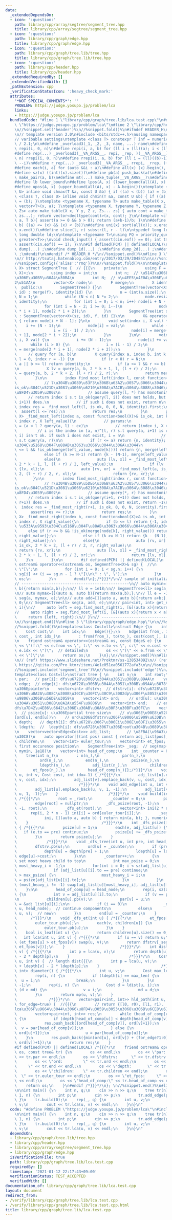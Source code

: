 ```yaml
---
data:
  _extendedDependsOn:
  - icon: ':question:'
    path: library/cpp/array/segtree/segment_tree.hpp
    title: library/cpp/array/segtree/segment_tree.hpp
  - icon: ':question:'
    path: library/cpp/graph/edge.hpp
    title: library/cpp/graph/edge.hpp
  - icon: ':question:'
    path: library/cpp/graph/tree.lib/tree.hpp
    title: library/cpp/graph/tree.lib/tree.hpp
  - icon: ':question:'
    path: library/cpp/header.hpp
    title: library/cpp/header.hpp
  _extendedRequiredBy: []
  _extendedVerifiedWith: []
  _pathExtension: cpp
  _verificationStatusIcon: ':heavy_check_mark:'
  attributes:
    '*NOT_SPECIAL_COMMENTS*': ''
    PROBLEM: https://judge.yosupo.jp/problem/lca
    links:
    - https://judge.yosupo.jp/problem/lca
  bundledCode: "#line 1 \"library/cpp/graph/tree.lib/lca.test.cpp\"\n#define PROBLEM\
    \ \"https://judge.yosupo.jp/problem/lca\"\n#line 2 \"library/cpp/header.hpp\"\n\
    \n//%snippet.set('header')%\n//%snippet.fold()%\n#ifndef HEADER_H\n#define HEADER_H\n\
    \n// template version 2.0\n#include <bits/stdc++.h>\nusing namespace std;\n\n\
    // varibable settings\ntemplate <class T> constexpr T inf = numeric_limits<T>::max()\
    \ / 2.1;\n\n#define _overload3(_1, _2, _3, name, ...) name\n#define _rep(i, n)\
    \ repi(i, 0, n)\n#define repi(i, a, b) for (ll i = (ll)(a); i < (ll)(b); ++i)\n\
    #define rep(...) _overload3(__VA_ARGS__, repi, _rep, )(__VA_ARGS__)\n#define _rrep(i,\
    \ n) rrepi(i, 0, n)\n#define rrepi(i, a, b) for (ll i = (ll)((b)-1); i >= (ll)(a);\
    \ --i)\n#define r_rep(...) _overload3(__VA_ARGS__, rrepi, _rrep, )(__VA_ARGS__)\n\
    #define each(i, a) for (auto &&i : a)\n#define all(x) (x).begin(), (x).end()\n\
    #define sz(x) ((int)(x).size())\n#define pb(a) push_back(a)\n#define mp(a, b)\
    \ make_pair(a, b)\n#define mt(...) make_tuple(__VA_ARGS__)\n#define ub upper_bound\n\
    #define lb lower_bound\n#define lpos(A, x) (lower_bound(all(A), x) - A.begin())\n\
    #define upos(A, x) (upper_bound(all(A), x) - A.begin())\ntemplate <class T, class\
    \ U> inline void chmax(T &a, const U &b) { if ((a) < (b)) (a) = (b); }\ntemplate\
    \ <class T, class U> inline void chmin(T &a, const U &b) { if ((a) > (b)) (a)\
    \ = (b); }\ntemplate <typename X, typename T> auto make_table(X x, T a) { return\
    \ vector<T>(x, a); }\ntemplate <typename X, typename Y, typename Z, typename...\
    \ Zs> auto make_table(X x, Y y, Z z, Zs... zs) { auto cont = make_table(y, z,\
    \ zs...); return vector<decltype(cont)>(x, cont); }\n\ntemplate <class T> T cdiv(T\
    \ a, T b){ assert(a >= 0 && b > 0); return (a+b-1)/b; }\n\n#define is_in(x, a,\
    \ b) ((a) <= (x) && (x) < (b))\n#define uni(x) sort(all(x)); x.erase(unique(all(x)),\
    \ x.end())\n#define slice(l, r) substr(l, r - l)\n\ntypedef long long ll;\ntypedef\
    \ long double ld;\n\ntemplate <typename T>\nusing PQ = priority_queue<T, vector<T>,\
    \ greater<T>>;\nvoid check_input() { assert(cin.eof() == 0); int tmp; cin >> tmp;\
    \ assert(cin.eof() == 1); }\n\n#if defined(PCM) || defined(LOCAL)\n#else\n#define\
    \ dump(...) ;\n#define dump_1d(...) ;\n#define dump_2d(...) ;\n#define cerrendl\
    \ ;\n#endif\n\n#endif /* HEADER_H */\n//%snippet.end()%\n#line 3 \"library/cpp/array/segtree/segment_tree.hpp\"\
    \n// http://tsutaj.hatenablog.com/entry/2017/03/29/204841\n\n//%snippet.set('segment_tree')%\n\
    //%snippet.config({'alias':'rmq'})%\n//%snippet.fold()%\n\ntemplate <typename\
    \ X> struct SegmentTree {  // {{{\n    private:\n        using F = function<X(X,\
    \ X)>;\n        using index = int;\n        int n;  // \u5143\u306E\u914D\u5217\
    \u306E\u30B5\u30A4\u30BA\n        int N;  // n\u4EE5\u4E0A\u306E\u6700\u5C0F\u306E\
    2\u51AA\n        vector<X> node;\n        F merge;\n        X identity;\n\n  \
    \  public:\n        SegmentTree() {}\n        SegmentTree(vector<X> a, F f, X\
    \ id) : merge(f), identity(id) {\n            n = (int)a.size();\n           \
    \ N = 1;\n            while (N < n) N *= 2;\n            node.resize(2 * N - 1,\
    \ identity);\n            for (int i = 0; i < n; i++) node[i + N - 1] = a[i];\n\
    \            for (int i = N - 2; i >= 0; i--)\n                node[i] = merge(node[2\
    \ * i + 1], node[2 * i + 2]);\n        }\n        SegmentTree(int sz, F f, X id)\
    \ : SegmentTree(vector<X>(sz, id), f, id) {}\n\n        X& operator[](index i)\
    \ { return node[i + N - 1]; }\n\n        void set(index i, X val) {\n        \
    \    i += (N - 1);\n            node[i] = val;\n            while (i > 0) {\n\
    \                i = (i - 1) / 2;\n                node[i] = merge(node[2 * i\
    \ + 1], node[2 * i + 2]);\n            }\n        }\n\n        void add(index\
    \ i, X val) {\n            i += (N - 1);\n            node[i] += val;\n      \
    \      while (i > 0) {\n                i = (i - 1) / 2;\n                node[i]\
    \ = merge(node[2 * i + 1], node[2 * i + 2]);\n            }\n        }\n\n   \
    \     // query for [a, b)\n        X query(index a, index b, int k = 0, index\
    \ l = 0, index r = -1) {\n            if (r < 0) r = N;\n            if (r <=\
    \ a || b <= l) return identity;\n            if (a <= l && r <= b) return node[k];\n\
    \n            X lv = query(a, b, 2 * k + 1, l, (l + r) / 2);\n            X rv\
    \ = query(a, b, 2 * k + 2, (l + r) / 2, r);\n            return merge(lv, rv);\n\
    \        }\n\n        index find_most_left(index l, const function<bool(X)>& is_ok){\n\
    \            // l\u304B\u3089\u53F3\u306B\u63A2\u3057\u3066\u3044\u3063\u3066\
    is_ok\u304C\u521D\u3081\u3066\u6210\u308A\u7ACB\u3064\u3088\u3046\u306Aindex\u3092\
    \u8FD4\u3059\u3002\n            // assume query(l, *) has monotonity\n       \
    \     // return index i s.t is_ok(query(l, i)) does not holds, but is_ok(query(l,\
    \ i+1)) does.\n            // if such i does not exist, return n\n           \
    \ index res = _find_most_left(l, is_ok, 0, 0, N, identity).first;\n          \
    \  assert(l <= res);\n            return res;\n        }\n        pair<index,\
    \ X> _find_most_left(index a, const function<bool(X)>& is_ok, int k, index l,\
    \ index r, X left_value){\n            // params:\n                // left_value\
    \ = (a < l ? query(a, l) : ex)\n            // return (index i, X v)\n       \
    \         // i is the index in [a, n)^[l, r) s.t query(a, i+1) is ok but query(a,\
    \ i) isn't ok. if such i does not exist, i = n\n                // v is the value\
    \ s.t query(a, r)\n\n            if (r <= a) return {n, identity};  // \u533A\u9593\
    \u304C\u5168\u304F\u88AB\u3063\u3066\u3044\u306A\u3044\n            else if (a\
    \ <= l && !is_ok(merge(left_value, node[k]))) return {n, merge(left_value, node[k])};\n\
    \            else if (k >= N-1) return {k - (N-1), merge(left_value, node[k])};\n\
    \            else{\n                auto [lv, xl] = _find_most_left(a, is_ok,\
    \ 2 * k + 1, l, (l + r) / 2, left_value);\n                if (lv != n) return\
    \ {lv, xl};\n                auto [rv, xr] = _find_most_left(a, is_ok, 2 * k +\
    \ 2, (l + r) / 2, r, xl);\n                return {rv, xr};\n            }\n \
    \       }\n\n        index find_most_right(index r, const function<bool(X)>& is_ok){\n\
    \            // r\u304B\u3089\u5DE6\u306B\u63A2\u3057\u3066\u3044\u3063\u3066\
    is_ok\u304C\u521D\u3081\u3066\u6210\u308A\u7ACB\u3064\u3088\u3046\u306Aindex\u3092\
    \u8FD4\u3059\u3002\n            // assume query(*, r) has monotonity\n       \
    \     // return index i s.t is_ok(query(i+1, r+1)) does not holds, but is_ok(query(i,\
    \ r+1)) does.\n            // if such i does not exist, return -1\n          \
    \  index res = _find_most_right(r+1, is_ok, 0, 0, N, identity).first;\n      \
    \      assert(res <= r);\n            return res;\n        }\n        pair<index,\
    \ X> _find_most_right(index b, const function<bool(X)>& is_ok, int k, index l,\
    \ index r, X right_value){\n            if (b <= l) return {-1, identity};  //\
    \ \u533A\u9593\u304C\u5168\u304F\u88AB\u3063\u3066\u3044\u306A\u3044\n       \
    \     else if (r <= b && !is_ok(merge(node[k], right_value))) return {-1, merge(node[k],\
    \ right_value)};\n            else if (k >= N-1) return {k - (N-1), merge(node[k],\
    \ right_value)};\n            else{\n                auto [rv, xr] = _find_most_right(b,\
    \ is_ok, 2 * k + 2, (l + r) / 2, r, right_value);\n                if (rv != -1)\
    \ return {rv, xr};\n                auto [lv, xl] = _find_most_right(b, is_ok,\
    \ 2 * k + 1, l, (l + r) / 2, xr);\n                return {lv, xl};\n        \
    \    }\n        }\n\n        #if defined(PCM) || defined(LOCAL)\n        friend\
    \ ostream& operator<<(ostream& os, SegmentTree<X>& sg) {  //\n            os <<\
    \ \"[\";\n            for (int i = 0; i < sg.n; i++) {\n                os <<\
    \ sg[i] << (i == sg.n - 1 ? \"]\\n\" : \", \");\n            }\n            return\
    \ os;\n        }\n        #endif\n};/*}}}*/\n// sample of initialize SegmentTree:\n\
    // -----------------------------------------------\n// auto mymin=[](auto a, auto\
    \ b){return min(a,b);};\n// ll e = 1e18;\n// SegmentTree<ll> seg(a, mymin, e);\n\
    \n// auto mymax=[](auto a, auto b){return max(a,b);};\n// ll e = -1e18;\n// SegmentTree<ll>\
    \ seg(a, mymax, e);\n\n// auto add=[](auto a, auto b){return a+b;};\n// ll e =\
    \ 0;\n// SegmentTree<ll> seg(a, add, e);\n\n// pair<int, int> get_nearest_index_of_smaller_element(int\
    \ i){\n//     auto left = seg.find_most_right(i, [&](auto x){return x < a[i];});\n\
    //     auto right = seg.find_most_left(i, [&](auto x){return x < a[i];});\n//\
    \     return {left, right};\n// }\n// -----------------------------------------------\n\
    \n//%snippet.end()%\n#line 3 \"library/cpp/graph/edge.hpp\"\n\n//%snippet.set('edge')%\n\
    //%snippet.fold()%\ntemplate<class Cost=ll>\nstruct Edge {\n    int from, to;\n\
    \    Cost cost;\n    int idx;\n    Edge(){};\n    Edge(int from_, int to_, Cost\
    \ cost_, int idx_)\n        : from(from_), to(to_), cost(cost_), idx(idx_) {}\n\
    \n    friend ostream& operator<<(ostream& os, const Edge& e) {\n        // os\
    \ << \"(f:\" << e.from << \", t:\" << e.to << \", c:\" << e.cost << \", i\" <<\
    \ e.idx << \")\";  // detailed\n        os << \"(\" << e.from << \",\" << e.to\
    \ << \")\";\n        return os;\n    }\n};\n//%snippet.end()%\n#line 5 \"library/cpp/graph/tree.lib/tree.hpp\"\
    \n// (ref) https://www.slideshare.net/Proktmr/ss-138534092\n// (ref:HL decomposition)\
    \ https://qiita.com/Pro_ktmr/items/4e1e051ea0561772afa3\n\n//%snippet.set('tree')%\n\
    //%snippet.include('segment_tree')%\n//%snippet.include('edge')%\n//%snippet.fold()%\n\
    template<class Cost=ll>\nstruct tree { \n    int n;\n    int root;\n    vector<int>\
    \ par;   // par[i]: dfs\u6728\u306B\u304A\u3051\u308B\u89AA\n    vector<Edge<Cost>*>\
    \ edge;  // edge[i]: dfs\u6728\u306B\u304A\u3051\u308B\u89AA\u3078\u306E\u8FBA\
    \u306Epointer\n    vector<int> dfstrv;  // dfstrv[i]: dfs\u6728\u3067i\u756A\u76EE\
    \u306B\u8A2A\u308C\u308B\u30CE\u30FC\u30C9\u3002dp\u306F\u3053\u308C\u3092\u9006\
    \u9806\u306B\u56DE\u3059\n    vector<int> ord;    // ord[u]: u\u306Edfs\u6728\u306B\
    \u304A\u3051\u308B\u8A2A\u554F\u9806\n    vector<int> end;    // end[u]: u\u306E\
    dfs\u7D42\u4E86\u6642\u306E\u30AB\u30A6\u30F3\u30BF\u30FC\n    vector<int> psize;\
    \  // psize[u]: u\u306Epartial tree size\n    // u\u306E\u90E8\u5206\u6728\u306F\
    [ord[u], end[u])\n    // ord\u3068dfstrv\u306F\u9006\u5909\u63DB\n    vector<int>\
    \ depth;   // depth[i]: dfs\u6728\u3067\u306Ei\u306E\u6DF1\u3055\n    vector<Cost>\
    \ ldepth;  //  ldepth[i]: dfs\u6728\u3067\u306Eroot\u304B\u3089\u306E\u8DDD\u96E2\
    \n    vector<vector<Edge<Cost>>> adj_list;       // \u8FBA(\u96A3\u63A5\u30EA\u30B9\
    \u30C8)\n    auto operator[](int pos) const { return adj_list[pos]; }\n    vector<vector<int>>\
    \ children;\n    vector<int> euler_tour;\n    vector<int> et_fpos;    // euler_tour\
    \ first occurence position\n    SegmentTree<int> _seg;  // seg(map(ord, euler_tour),\
    \ mymin, 1e18)\n    vector<int> head_of_comp;\n    int _counter = 0;\n\n    tree(){};/*{{{*/\n\
    \    tree(int n_)\n        : n(n_),\n          par(n_),\n          edge(n_),\n\
    \          ord(n_),\n          end(n_),\n          psize(n_),\n          depth(n_),\n\
    \          ldepth(n_),\n          adj_list(n_),\n          children(n_),\n   \
    \       et_fpos(n_),\n          head_of_comp(n_){};/*}}}*/\n    void add_edge(int\
    \ u, int v, Cost cost, int idx=-1) { /*{{{*/\n        adj_list[u].emplace_back(u,\
    \ v, cost, idx);\n        adj_list[v].emplace_back(v, u, cost, idx);\n    }  \
    \                           /*}}}*/\n    void add_edge(int u, int v) { /*{{{*/\n\
    \        adj_list[u].emplace_back(u, v, 1, -1);\n        adj_list[v].emplace_back(v,\
    \ u, 1, -1);\n    }                      /*}}}*/\n    void build(int _root) {\
    \ /*{{{*/\n        root = _root;\n        _counter = 0;\n        par[root] = -1;\n\
    \        edge[root] = nullptr;\n        _dfs_psize(root, -1);\n        _dfs_tree(root,\
    \ -1, root);\n        _dfs_et(root);\n        vector<int> ini(2 * n - 1);\n  \
    \      rep(i, 2 * n - 1) ini[i] = ord[euler_tour[i]];\n        _seg = SegmentTree<int>(\n\
    \            ini, [](auto a, auto b) { return min(a, b); }, numeric_limits<int>().max());\n\
    \    }                                /*}}}*/\n    int _dfs_psize(int u, int pre)\
    \ { /*{{{*/\n        psize[u] = 1;\n        each(e, adj_list[u]) {\n         \
    \   if (e.to == pre) continue;\n            psize[u] += _dfs_psize(e.to, u);\n\
    \        }\n        return psize[u];\n    }                                  \
    \             /*}}}*/\n    void _dfs_tree(int u, int pre, int head_node) { /*{{{*/\n\
    \        dfstrv.pb(u);\n        ord[u] = _counter;\n        if (pre != -1) {\n\
    \            depth[u] = depth[pre] + 1;\n            ldepth[u] = ldepth[pre] +\
    \ edge[u]->cost;\n        }\n\n        _counter++;\n        {\n            //\
    \ set most heavy child to top\n            int max_psize = 0;\n            int\
    \ most_heavy_i = -1;\n            for(int i = 0; i < sz(adj_list[u]); ++i) {\n\
    \                if (adj_list[u][i].to == pre) continue;\n                if (psize[adj_list[u][i].to]\
    \ > max_psize) {\n                    most_heavy_i = i;\n                    max_psize\
    \ = psize[adj_list[u][i].to];\n                }\n            }\n            if\
    \ (most_heavy_i != -1) swap(adj_list[u][most_heavy_i], adj_list[u][0]);\n    \
    \    }\n\n        head_of_comp[u] = head_node;\n        rep(i, sz(adj_list[u]))\
    \ {\n            int v = adj_list[u][i].to;\n            if (v == pre) continue;\n\
    \n            children[u].pb(v);\n            par[v] = u;\n            edge[v]\
    \ = &adj_list[u][i];\n\n            if (i == 0)\n                _dfs_tree(v,\
    \ u, head_node);  // continue components\n            else\n                _dfs_tree(v,\
    \ u, v);  // new\n        }\n        end[u] = _counter;\n    }               \
    \      /*}}}*/\n    void _dfs_et(int u) { /*{{{*/\n        et_fpos[u] = (int)euler_tour.size();\n\
    \        euler_tour.pb(u);\n        each(v, children[u]) {\n            _dfs_et(v);\n\
    \            euler_tour.pb(u);\n        }\n    }                       /*}}}*/\n\
    \    bool is_leaf(int u) {\n        return children[u].size() == 0;\n    }\n \
    \   int lca(int u, int v) { /*{{{*/\n        if (u == v) return u;\n        if\
    \ (et_fpos[u] > et_fpos[v]) swap(u, v);\n        return dfstrv[_seg.query(et_fpos[u],\
    \ et_fpos[v])];\n    }                        /*}}}*/\n    int dist(int u, int\
    \ v) { /*{{{*/\n        int p = lca(u, v);\n        return depth[u] + depth[v]\
    \ - 2 * depth[p];\n    }                          /*}}}*/\n    Cost ldist(int\
    \ u, int v) {  // length dist{{{\n        int p = lca(u, v);\n        return ldepth[u]\
    \ + ldepth[v] - 2 * ldepth[p];\n    }                           /*}}}*/\n    pair<int,\
    \ int> diameter() { /*{{{*/\n        int u, v;\n        Cost max_len = *max_element(all(ldepth));\n\
    \        rep(i, n) {\n            if (ldepth[i] == max_len) {\n              \
    \  u = i;\n                break;\n            }\n        }\n        Cost md =\
    \ -1;\n        rep(i, n) {\n            Cost d = ldist(u, i);\n            if\
    \ (d > md) {\n                v = i;\n                md = d;\n            }\n\
    \        }\n        return mp(u, v);\n    }                                  \
    \              /*}}}*/\n    vector<pair<int, int>> hld_path(int u, int v, bool\
    \ for_edge=true) {  //{{{\n        // return {[l0, r0), [l1, r1), ....} for_edge=true\u3067\
    lca\u306F\u9664\u3044\u3066\u8FD4\u3059\u3053\u3068\u306B\u6CE8\u610F\u3002\n\
    \        vector<pair<int, int>> res;\n        while (head_of_comp[u] != head_of_comp[v])\
    \ {\n            if (depth[head_of_comp[u]] < depth[head_of_comp[v]]) {\n    \
    \            res.push_back({ord[head_of_comp[v]], ord[v]+1});\n              \
    \  v = par[head_of_comp[v]];\n            } else {\n                res.push_back({ord[head_of_comp[u]],\
    \ ord[u]+1});\n                u = par[head_of_comp[u]];\n            }\n    \
    \    }\n        res.push_back({min(ord[u], ord[v]) + (for_edge?1:0), max(ord[u],\
    \ ord[v])+1});\n        return res;\n    }                              //}}}\n\
    #if defined(PCM) || defined(LOCAL) /*{{{*/\n    friend ostream& operator<<(ostream&\
    \ os, const tree& tr) {\n        os << endl;\n        os << \"par:         \"\
    \ << tr.par << endl;\n        os << \"dfstrv:      \" << tr.dfstrv << endl;\n\
    \        os << \"ord:         \" << tr.ord << endl;\n        os << \"end:    \
    \     \" << tr.end << endl;\n        os << \"depth:       \" << tr.depth << endl;\n\
    \        os << \"children:    \" << tr.children << endl;\n        os << \"euler_tour:\
    \  \" << tr.euler_tour << endl;\n        os << \"et_fpos:     \" << tr.et_fpos\
    \ << endl;\n        os << \"head_of_comp:\" << tr.head_of_comp << endl;\n    \
    \    return os;\n    }\n#endif /*}}}*/\n}; \n//%snippet.end()%\n#line 3 \"library/cpp/graph/tree.lib/lca.test.cpp\"\
    \n\nint main() {\n    int n, q;\n    cin >> n >> q;\n    tree tr(n);\n    rep(u,\
    \ 1, n) {\n        int p;\n        cin >> p;\n        tr.add_edge(p, u);\n   \
    \ }\n    tr.build(0);\n    rep(_, q) {\n        int u, v;\n        cin >> u >>\
    \ v;\n        cout << tr.lca(u, v) << endl;\n    }\n}\n"
  code: "#define PROBLEM \"https://judge.yosupo.jp/problem/lca\"\n#include \"tree.hpp\"\
    \n\nint main() {\n    int n, q;\n    cin >> n >> q;\n    tree tr(n);\n    rep(u,\
    \ 1, n) {\n        int p;\n        cin >> p;\n        tr.add_edge(p, u);\n   \
    \ }\n    tr.build(0);\n    rep(_, q) {\n        int u, v;\n        cin >> u >>\
    \ v;\n        cout << tr.lca(u, v) << endl;\n    }\n}\n"
  dependsOn:
  - library/cpp/graph/tree.lib/tree.hpp
  - library/cpp/header.hpp
  - library/cpp/array/segtree/segment_tree.hpp
  - library/cpp/graph/edge.hpp
  isVerificationFile: true
  path: library/cpp/graph/tree.lib/lca.test.cpp
  requiredBy: []
  timestamp: '2021-01-12 22:17:43+09:00'
  verificationStatus: TEST_ACCEPTED
  verifiedWith: []
documentation_of: library/cpp/graph/tree.lib/lca.test.cpp
layout: document
redirect_from:
- /verify/library/cpp/graph/tree.lib/lca.test.cpp
- /verify/library/cpp/graph/tree.lib/lca.test.cpp.html
title: library/cpp/graph/tree.lib/lca.test.cpp
---
```

